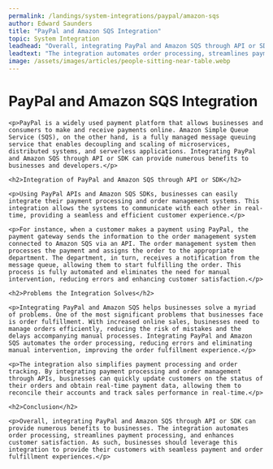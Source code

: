 ```yaml
---
permalink: /landings/system-integrations/paypal/amazon-sqs
author: Edward Saunders
title: "PayPal and Amazon SQS Integration"
topic: System Integration
leadhead: "Overall, integrating PayPal and Amazon SQS through API or SDK can provide numerous benefits to businesses"
leadtext: "The integration automates order processing, streamlines payment processing, and enhances customer satisfaction. As such, businesses should leverage this integration to provide their customers with seamless payment and order fulfillment experiences."
image: /assets/images/articles/people-sitting-near-table.webp
---
```

<div class="arttext">
	<h1>PayPal and Amazon SQS Integration</h1>

	<p>PayPal is a widely used payment platform that allows businesses and consumers to make and receive payments online. Amazon Simple Queue Service (SQS), on the other hand, is a fully managed message queuing service that enables decoupling and scaling of microservices, distributed systems, and serverless applications. Integrating PayPal and Amazon SQS through API or SDK can provide numerous benefits to businesses and developers.</p>

	<h2>Integration of PayPal and Amazon SQS through API or SDK</h2>

	<p>Using PayPal APIs and Amazon SQS SDKs, businesses can easily integrate their payment processing and order management systems. This integration allows the systems to communicate with each other in real-time, providing a seamless and efficient customer experience.</p>

	<p>For instance, when a customer makes a payment using PayPal, the payment gateway sends the information to the order management system connected to Amazon SQS via an API. The order management system then processes the payment and assigns the order to the appropriate department. The department, in turn, receives a notification from the message queue, allowing them to start fulfilling the order. This process is fully automated and eliminates the need for manual intervention, reducing errors and enhancing customer satisfaction.</p>

	<h2>Problems the Integration Solves</h2>

	<p>Integrating PayPal and Amazon SQS helps businesses solve a myriad of problems. One of the most significant problems that businesses face is order fulfillment. With increased online sales, businesses need to manage orders efficiently, reducing the risk of mistakes and the delays accompanying manual processes. Integrating PayPal and Amazon SQS automates the order processing, reducing errors and eliminating manual intervention, improving the order fulfillment experience.</p>

	<p>The integration also simplifies payment processing and order tracking. By integrating payment processing and order management through APIs, businesses can quickly update customers on the status of their orders and obtain real-time payment data, allowing them to reconcile their accounts and track sales performance in real-time.</p>

	<h2>Conclusion</h2>

	<p>Overall, integrating PayPal and Amazon SQS through API or SDK can provide numerous benefits to businesses. The integration automates order processing, streamlines payment processing, and enhances customer satisfaction. As such, businesses should leverage this integration to provide their customers with seamless payment and order fulfillment experiences.</p>

</div>